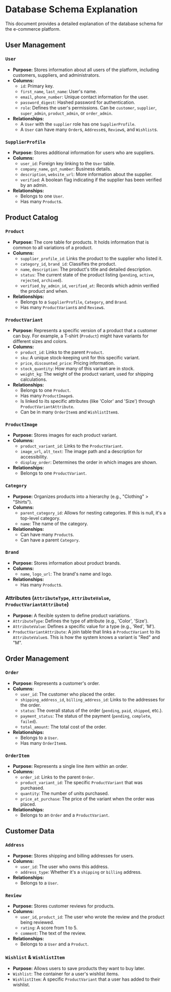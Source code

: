 # Database Schema Explanation

This document provides a detailed explanation of the database schema for the e-commerce platform.

## User Management

### `User`

*   **Purpose:** Stores information about all users of the platform, including customers, suppliers, and administrators.
*   **Columns:**
    *   `id`: Primary key.
    *   `first_name`, `last_name`: User's name.
    *   `email`, `phone_number`: Unique contact information for the user.
    *   `password_digest`: Hashed password for authentication.
    *   `role`: Defines the user's permissions. Can be `customer`, `supplier`, `super_admin`, `product_admin`, or `order_admin`.
*   **Relationships:**
    *   A `User` with the `supplier` role has one `SupplierProfile`.
    *   A `User` can have many `Order`s, `Address`es, `Review`s, and `Wishlist`s.

### `SupplierProfile`

*   **Purpose:** Stores additional information for users who are suppliers.
*   **Columns:**
    *   `user_id`: Foreign key linking to the `User` table.
    *   `company_name`, `gst_number`: Business details.
    *   `description`, `website_url`: More information about the supplier.
    *   `verified`: A boolean flag indicating if the supplier has been verified by an admin.
*   **Relationships:**
    *   Belongs to one `User`.
    *   Has many `Product`s.

## Product Catalog

### `Product`

*   **Purpose:** The core table for products. It holds information that is common to all variations of a product.
*   **Columns:**
    *   `supplier_profile_id`: Links the product to the supplier who listed it.
    *   `category_id`, `brand_id`: Classifies the product.
    *   `name`, `description`: The product's title and detailed description.
    *   `status`: The current state of the product listing (`pending`, `active`, `rejected`, `archived`).
    *   `verified_by_admin_id`, `verified_at`: Records which admin verified the product and when.
*   **Relationships:**
    *   Belongs to a `SupplierProfile`, `Category`, and `Brand`.
    *   Has many `ProductVariant`s and `Review`s.

### `ProductVariant`

*   **Purpose:** Represents a specific version of a product that a customer can buy. For example, a T-shirt (`Product`) might have variants for different sizes and colors.
*   **Columns:**
    *   `product_id`: Links to the parent `Product`.
    *   `sku`: A unique stock-keeping unit for this specific variant.
    *   `price`, `discounted_price`: Pricing information.
    *   `stock_quantity`: How many of this variant are in stock.
    *   `weight_kg`: The weight of the product variant, used for shipping calculations.
*   **Relationships:**
    *   Belongs to one `Product`.
    *   Has many `ProductImage`s.
    *   Is linked to its specific attributes (like 'Color' and 'Size') through `ProductVariantAttribute`.
    *   Can be in many `OrderItem`s and `WishlistItem`s.

### `ProductImage`

*   **Purpose:** Stores images for each product variant.
*   **Columns:**
    *   `product_variant_id`: Links to the `ProductVariant`.
    *   `image_url`, `alt_text`: The image path and a description for accessibility.
    *   `display_order`: Determines the order in which images are shown.
*   **Relationships:**
    *   Belongs to one `ProductVariant`.

### `Category`

*   **Purpose:** Organizes products into a hierarchy (e.g., "Clothing" > "Shirts").
*   **Columns:**
    *   `parent_category_id`: Allows for nesting categories. If this is null, it's a top-level category.
    *   `name`: The name of the category.
*   **Relationships:**
    *   Can have many `Product`s.
    *   Can have a parent `Category`.

### `Brand`

*   **Purpose:** Stores information about product brands.
*   **Columns:**
    *   `name`, `logo_url`: The brand's name and logo.
*   **Relationships:**
    *   Has many `Product`s.

### Attributes (`AttributeType`, `AttributeValue`, `ProductVariantAttribute`)

*   **Purpose:** A flexible system to define product variations.
*   `AttributeType`: Defines the type of attribute (e.g., 'Color', 'Size').
*   `AttributeValue`: Defines a specific value for a type (e.g., 'Red', 'M').
*   `ProductVariantAttribute`: A join table that links a `ProductVariant` to its `AttributeValue`s. This is how the system knows a variant is "Red" and "M".

## Order Management

### `Order`

*   **Purpose:** Represents a customer's order.
*   **Columns:**
    *   `user_id`: The customer who placed the order.
    *   `shipping_address_id`, `billing_address_id`: Links to the addresses for the order.
    *   `status`: The overall status of the order (`pending`, `paid`, `shipped`, etc.).
    *   `payment_status`: The status of the payment (`pending`, `complete`, `failed`).
    *   `total_amount`: The total cost of the order.
*   **Relationships:**
    *   Belongs to a `User`.
    *   Has many `OrderItem`s.

### `OrderItem`

*   **Purpose:** Represents a single line item within an order.
*   **Columns:**
    *   `order_id`: Links to the parent `Order`.
    *   `product_variant_id`: The specific `ProductVariant` that was purchased.
    *   `quantity`: The number of units purchased.
    *   `price_at_purchase`: The price of the variant when the order was placed.
*   **Relationships:**
    *   Belongs to an `Order` and a `ProductVariant`.

## Customer Data

### `Address`

*   **Purpose:** Stores shipping and billing addresses for users.
*   **Columns:**
    *   `user_id`: The user who owns this address.
    *   `address_type`: Whether it's a `shipping` or `billing` address.
*   **Relationships:**
    *   Belongs to a `User`.

### `Review`

*   **Purpose:** Stores customer reviews for products.
*   **Columns:**
    *   `user_id`, `product_id`: The user who wrote the review and the product being reviewed.
    *   `rating`: A score from 1 to 5.
    *   `comment`: The text of the review.
*   **Relationships:**
    *   Belongs to a `User` and a `Product`.

### `Wishlist` & `WishlistItem`

*   **Purpose:** Allows users to save products they want to buy later.
*   `Wishlist`: The container for a user's wishlist items.
*   `WishlistItem`: A specific `ProductVariant` that a user has added to their wishlist.